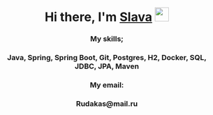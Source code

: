 <h1 align="center">Hi there, I'm <a href="https://daniilshat.ru/" target="_blank">Slava</a> 
<img src="https://github.com/blackcater/blackcater/raw/main/images/Hi.gif" height="32"/></h1>
<h3 align="center">My skills;</h3>
<h3 align="center">Java, Spring, Spring Boot, Git, Postgres, H2, Docker, SQL, JDBC, JPA,  Maven</h3>
<h3 align="center">My email:</h3>
<h3 align="center">Rudakas@mail.ru</h3>
